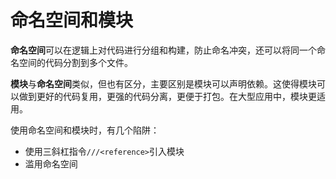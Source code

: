 # 命名空间和模块

**命名空间**可以在逻辑上对代码进行分组和构建，防止命名冲突，还可以将同一个命名空间的代码分割到多个文件。

**模块**与**命名空间**类似，但也有区分，主要区别是模块可以声明依赖。这使得模块可以做到更好的代码复用，更强的代码分离，更便于打包。在大型应用中，模块更适用。

使用命名空间和模块时，有几个陷阱：

- 使用三斜杠指令`///<reference>`引入模块
- 滥用命名空间
